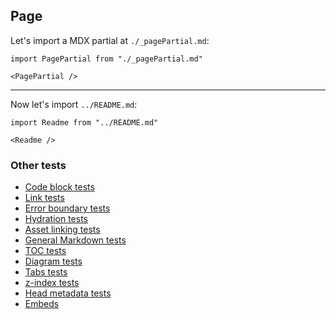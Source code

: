 ## Page

Let's import a MDX partial at `./_pagePartial.md`:

```mdx-code-block
import PagePartial from "./_pagePartial.md"

<PagePartial />
```

---

Now let's import `../README.md`:

```mdx-code-block
import Readme from "../README.md"

<Readme />
```

### Other tests

- [Code block tests](/tests/pages/code-block-tests)
- [Link tests](/tests/pages/link-tests)
- [Error boundary tests](/tests/pages/error-boundary-tests)
- [Hydration tests](/tests/pages/hydration-tests)
- [Asset linking tests](/tests/pages/markdown-tests)
- [General Markdown tests](/tests/pages/markdownPageTests)
- [TOC tests](/tests/pages/page-toc-tests)
- [Diagram tests](/tests/pages/diagrams)
- [Tabs tests](/tests/pages/tabs-tests)
- [z-index tests](/tests/pages/z-index-tests)
- [Head metadata tests](/tests/pages/head-metadata)
- [Embeds](/tests/pages/embeds)
